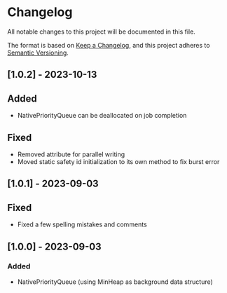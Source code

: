 # Changelog

All notable changes to this project will be documented in this file.

The format is based on [Keep a Changelog](https://keepachangelog.com/en/1.0.0/),
and this project adheres to [Semantic Versioning](https://semver.org/spec/v2.0.0.html).

## [1.0.2] - 2023-10-13

## Added

- NativePriorityQueue can be deallocated on job completion

## Fixed

- Removed attribute for parallel writing
- Moved static safety id initialization to its own method to fix burst error

## [1.0.1] - 2023-09-03

## Fixed

- Fixed a few spelling mistakes and comments

## [1.0.0] - 2023-09-03

### Added

- NativePriorityQueue (using MinHeap as background data structure)